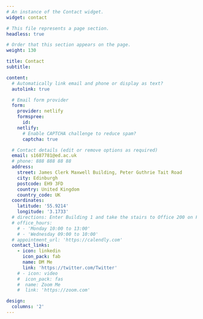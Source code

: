 ```yaml
---
# An instance of the Contact widget.
widget: contact

# This file represents a page section.
headless: true

# Order that this section appears on the page.
weight: 130

title: Contact
subtitle:

content:
  # Automatically link email and phone or display as text?
  autolink: true

  # Email form provider
  form:
    provider: netlify
    formspree:
      id:
    netlify:
      # Enable CAPTCHA challenge to reduce spam?
      captcha: true

  # Contact details (edit or remove options as required)
  email: s1687781@ed.ac.uk
  # phone: 888 888 88 88
  address:
    street: James Clerk Maxwell Building, Peter Guthrie Tait Road
    city: Edinburgh
    postcode: EH9 3FD
    country: United Kingdom
    country_code: UK
  coordinates:
    latitude: '55.9214'
    longitude: '3.1733'
  # directions: Enter Building 1 and take the stairs to Office 200 on Floor 2
  # office_hours:
    # - 'Monday 10:00 to 13:00'
    # - 'Wednesday 09:00 to 10:00'
  # appointment_url: 'https://calendly.com'
  contact_links:
    - icon: linkedin
      icon_pack: fab
      name: DM Me
      link: 'https://twitter.com/Twitter'
    # - icon: video
    #  icon_pack: fas
    #  name: Zoom Me
    #  link: 'https://zoom.com'

design:
  columns: '2'
---
```

